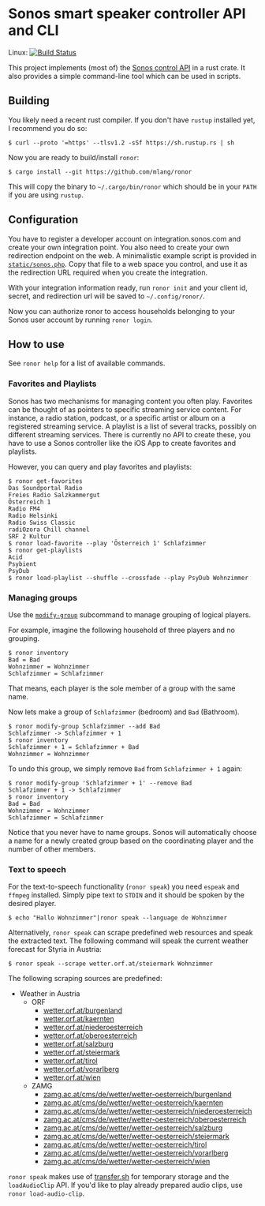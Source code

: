 # Sonos smart speaker controller API and CLI

Linux: [![Build Status](https://travis-ci.org/mlang/ronor.svg?branch=master)](https://travis-ci.org/mlang/ronor)

This project implements (most of) the [Sonos control API] in a rust crate. It also provides a simple command-line tool which can be used in scripts.

## Building

You likely need a recent rust compiler.  If you don't have `rustup` installed yet, I recommend you do so:

```console
$ curl --proto '=https' --tlsv1.2 -sSf https://sh.rustup.rs | sh
```

Now you are ready to build/install `ronor`:

```console
$ cargo install --git https://github.com/mlang/ronor
```

This will copy the binary to `~/.cargo/bin/ronor` which should be in your `PATH` if you are using `rustup`.

## Configuration

You have to register a developer account on integration.sonos.com and create your own integration point. You also need to create your own redirection endpoint on the web. A minimalistic example script is provided in [`static/sonos.php`].  Copy that file to a web space you control, and use it as the redirection URL required when you create the integration.

With your integration information ready, run `ronor init` and your client id, secret, and redirection url will be saved to `~/.config/ronor/`.

Now you can authorize ronor to access households belonging to your Sonos user account by running `ronor login`.

## How to use

See `ronor help` for a list of available commands.

### Favorites and Playlists

Sonos has two mechanisms for managing content you often play.  Favorites can be thought of as pointers to specific streaming service content.  For instance, a radio station, podcast, or a specific artist or album on a registered streaming service.  A playlist is a list of several tracks, possibly on different streaming services.  There is currently no API to create these, you have to use a Sonos controller like the iOS App to create favorites and playlists.

However, you can query and play favorites and playlists:

```console
$ ronor get-favorites
Das Soundportal Radio
Freies Radio Salzkammergut
Österreich 1
Radio FM4
Radio Helsinki
Radio Swiss Classic
radiOzora Chill channel
SRF 2 Kultur
$ ronor load-favorite --play 'Österreich 1' Schlafzimmer
$ ronor get-playlists
Acid
Psybient
PsyDub
$ ronor load-playlist --shuffle --crossfade --play PsyDub Wohnzimmer
```

### Managing groups

Use the [`modify-group`] subcommand to manage grouping of logical players.

For example, imagine the following household of three players and no grouping.

```console
$ ronor inventory
Bad = Bad
Wohnzimmer = Wohnzimmer
Schlafzimmer = Schlafzimmer
```

That means, each player is the sole member of a group with the same name.

Now lets make a group of `Schlafzimmer` (bedroom) and `Bad` (Bathroom).

```console
$ ronor modify-group Schlafzimmer --add Bad
Schlafzimmer -> Schlafzimmer + 1
$ ronor inventory
Schlafzimmer + 1 = Schlafzimmer + Bad
Wohnzimmer = Wohnzimmer
```

To undo this group, we simply remove `Bad` from `Schlafzimmer + 1` again:

```console
$ ronor modify-group 'Schlafzimmer + 1' --remove Bad
Schlafzimmer + 1 -> Schlafzimmer
$ ronor inventory
Bad = Bad
Wohnzimmer = Wohnzimmer
Schlafzimmer = Schlafzimmer
```

Notice that you never have to name groups.  Sonos will automatically choose a name for a newly created group based on the coordinating player and the number of other members.

### Text to speech

For the text-to-speech functionality (`ronor speak`) you need `espeak` and `ffmpeg` installed. Simply pipe text to `STDIN` and it should be spoken by the desired player.

```console
$ echo "Hallo Wohnzimmer"|ronor speak --language de Wohnzimmer
```

Alternatively, `ronor speak` can scrape predefined web resources and speak the extracted text.  The following command will speak the current weather forecast for Styria in Austria:

```console
$ ronor speak --scrape wetter.orf.at/steiermark Wohnzimmer
```

The following scraping sources are predefined:

* Weather in Austria
  * ORF
    * [wetter.orf.at/burgenland]
    * [wetter.orf.at/kaernten]
    * [wetter.orf.at/niederoesterreich]
    * [wetter.orf.at/oberoesterreich]
    * [wetter.orf.at/salzburg]
    * [wetter.orf.at/steiermark]
    * [wetter.orf.at/tirol]
    * [wetter.orf.at/vorarlberg]
    * [wetter.orf.at/wien]
  * ZAMG
    * [zamg.ac.at/cms/de/wetter/wetter-oesterreich/burgenland]
    * [zamg.ac.at/cms/de/wetter/wetter-oesterreich/kaernten]
    * [zamg.ac.at/cms/de/wetter/wetter-oesterreich/niederoesterreich]
    * [zamg.ac.at/cms/de/wetter/wetter-oesterreich/oberoesterreich]
    * [zamg.ac.at/cms/de/wetter/wetter-oesterreich/salzburg]
    * [zamg.ac.at/cms/de/wetter/wetter-oesterreich/steiermark]
    * [zamg.ac.at/cms/de/wetter/wetter-oesterreich/tirol]
    * [zamg.ac.at/cms/de/wetter/wetter-oesterreich/vorarlberg]
    * [zamg.ac.at/cms/de/wetter/wetter-oesterreich/wien]

`ronor speak` makes use of [transfer.sh] for temporary storage and the `loadAudioClip` API.  If you'd like to play already prepared audio clips, use `ronor load-audio-clip`.

[Sonos control API]: https://developer.sonos.com/reference/control-api/
[transfer.sh]: https://transfer.sh/
[`static/sonos.php`]: https://github.com/mlang/ronor/blob/master/static/sonos.php
[`modify-group`]: https://github.com/mlang/ronor/blob/master/src/subcmds/modify_group.rs
[wetter.orf.at/burgenland]: https://wetter.orf.at/burgenland/prognose
[wetter.orf.at/kaernten]: https://wetter.orf.at/kaernten/prognose
[wetter.orf.at/niederoesterreich]: https://wetter.orf.at/niederoesterreich/prognose
[wetter.orf.at/oberoesterreich]: https://wetter.orf.at/oberoesterreich/prognose
[wetter.orf.at/salzburg]: https://wetter.orf.at/salzburg/prognose
[wetter.orf.at/steiermark]: https://wetter.orf.at/steiermark/prognose
[wetter.orf.at/tirol]: https://wetter.orf.at/tirol/prognose
[wetter.orf.at/vorarlberg]: https://wetter.orf.at/vorarlberg/prognose
[wetter.orf.at/wien]: https://wetter.orf.at/wien/prognose
[zamg.ac.at/cms/de/wetter/wetter-oesterreich/burgenland]: https://www.zamg.ac.at/cms/de/wetter/wetter-oesterreich/burgenland/
[zamg.ac.at/cms/de/wetter/wetter-oesterreich/kaernten]: https://www.zamg.ac.at/cms/de/wetter/wetter-oesterreich/kaernten/
[zamg.ac.at/cms/de/wetter/wetter-oesterreich/niederoesterreich]: https://www.zamg.ac.at/cms/de/wetter/wetter-oesterreich/niederoesterreich/
[zamg.ac.at/cms/de/wetter/wetter-oesterreich/oberoesterreich]: https://www.zamg.ac.at/cms/de/wetter/wetter-oesterreich/oberoesterreich/
[zamg.ac.at/cms/de/wetter/wetter-oesterreich/salzburg]: https://www.zamg.ac.at/cms/de/wetter/wetter-oesterreich/salzburg/
[zamg.ac.at/cms/de/wetter/wetter-oesterreich/steiermark]: https://www.zamg.ac.at/cms/de/wetter/wetter-oesterreich/steiermark/
[zamg.ac.at/cms/de/wetter/wetter-oesterreich/tirol]: https://www.zamg.ac.at/cms/de/wetter/wetter-oesterreich/tirol/
[zamg.ac.at/cms/de/wetter/wetter-oesterreich/vorarlberg]: https://www.zamg.ac.at/cms/de/wetter/wetter-oesterreich/vorarlberg/
[zamg.ac.at/cms/de/wetter/wetter-oesterreich/wien]: https://www.zamg.ac.at/cms/de/wetter/wetter-oesterreich/wien/
